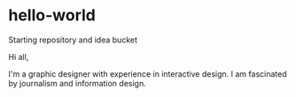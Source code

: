 # hello-world
Starting repository and idea bucket

Hi all,

I'm a graphic designer with experience in interactive design. I am fascinated by journalism and information design. 
